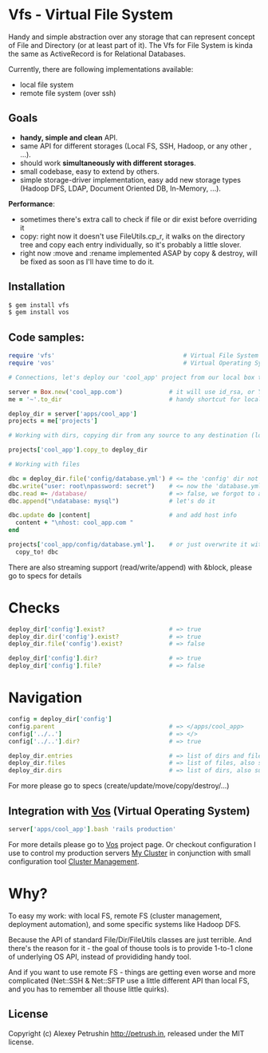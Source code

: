 # Vfs - Virtual File System

Handy and simple abstraction over any storage that can represent concept of File and Directory (or at least part of it).
The Vfs for File System is kinda the same as ActiveRecord is for Relational Databases.

Currently, there are following implementations available:

- local file system
- remote file system (over ssh)

## Goals

- **handy, simple and clean** API.
- same API for different storages (Local FS, SSH, Hadoop, or any other , ...).
- should work **simultaneously with different storages**.
- small codebase, easy to extend by others.
- simple storage-driver implementation, easy add new storage types (Hadoop DFS, LDAP, Document Oriented DB, In-Memory, ...).

**Performance**:

- sometimes there's extra call to check if file or dir exist before overriding it
- copy: right now it doesn't use FileUtils.cp_r, it walks on the directory tree and copy each entry individually, so it's probably a little slover.
- right now :move and :rename implemented ASAP by copy & destroy, will be fixed as soon as I'll have time to do it.

## Installation

``` bash
$ gem install vfs
$ gem install vos
```

## Code samples:

``` ruby
require 'vfs'                                    # Virtual File System
require 'vos'                                    # Virtual Operating System

# Connections, let's deploy our 'cool_app' project from our local box to remote server

server = Box.new('cool_app.com')             # it will use id_rsa, or You can add {user: 'me', password: 'secret'}
me = '~'.to_dir                              # handy shortcut for local FS

deploy_dir = server['apps/cool_app']
projects = me['projects']

# Working with dirs, copying dir from any source to any destination (local/remote/custom_storage_type)

projects['cool_app'].copy_to deploy_dir

# Working with files

dbc = deploy_dir.file('config/database.yml') # <= the 'config' dir not exist yet
dbc.write("user: root\npassword: secret")    # <= now the 'database.yml' and parent 'config' has been created
dbc.read =~ /database/                       # => false, we forgot to add the database
dbc.append("\ndatabase: mysql")              # let's do it

dbc.update do |content|                      # and add host info
  content + "\nhost: cool_app.com "
end

projects['cool_app/config/database.yml'].    # or just overwrite it with our local dev version
  copy_to! dbc
```

There are also streaming support (read/write/append) with &block, please go to specs for details

# Checks

``` ruby
deploy_dir['config'].exist?                  # => true
deploy_dir.dir('config').exist?              # => true
deploy_dir.file('config').exist?             # => false

deploy_dir['config'].dir?                    # => true
deploy_dir['config'].file?                   # => false
```

# Navigation

``` ruby
config = deploy_dir['config']
config.parent                                # => </apps/cool_app>
config['../..']                              # => </>
config['../..'].dir?                         # => true

deploy_dir.entries                           # => list of dirs and files, also support &block
deploy_dir.files                             # => list of files, also support &block
deploy_dir.dirs                              # => list of dirs, also support &block
```

For more please go to specs (create/update/move/copy/destroy/...)

## Integration with [Vos][vos] (Virtual Operating System)

```ruby
server['apps/cool_app'].bash 'rails production'
```

For more details please go to [Vos][vos] project page.
Or checkout configuration I use to control my production servers [My Cluster][my_cluster] in conjunction with small
configuration tool [Cluster Management][cluster_management].

# Why?

To easy my work: with local FS, remote FS (cluster management, deployment automation), and some specific systems like Hadoop DFS.

Because the API of standard File/Dir/FileUtils classes are just terrible. And there's the reason for it - the goal of thouse tools
is to provide 1-to-1 clone of underlying OS API, instead of provididing handy tool.

And if you want to use remote FS - things are getting even worse and more complicated (Net::SSH & Net::SFTP use a little
different API than local FS, and you has to remember all thouse little quirks).

## License

Copyright (c) Alexey Petrushin http://petrush.in, released under the MIT license.

[vos]: http://github.com/alexeypetrushin/vos
[cluster_management]: http://github.com/alexeypetrushin/cluster_management
[my_cluster]: http://github.com/alexeypetrushin/my_cluster